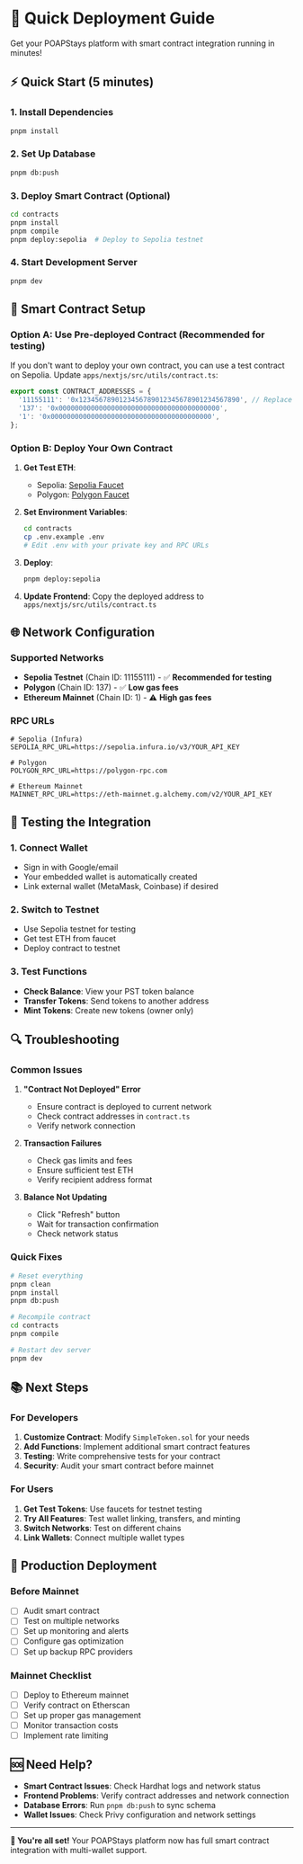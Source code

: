 # 🚀 Quick Deployment Guide

Get your POAPStays platform with smart contract integration running in minutes!

## ⚡ **Quick Start (5 minutes)**

### 1. **Install Dependencies**
```bash
pnpm install
```

### 2. **Set Up Database**
```bash
pnpm db:push
```

### 3. **Deploy Smart Contract (Optional)**
```bash
cd contracts
pnpm install
pnpm compile
pnpm deploy:sepolia  # Deploy to Sepolia testnet
```

### 4. **Start Development Server**
```bash
pnpm dev
```

## 🔧 **Smart Contract Setup**

### **Option A: Use Pre-deployed Contract (Recommended for testing)**

If you don't want to deploy your own contract, you can use a test contract on Sepolia. Update `apps/nextjs/src/utils/contract.ts`:

```typescript
export const CONTRACT_ADDRESSES = {
  '11155111': '0x1234567890123456789012345678901234567890', // Replace with actual Sepolia address
  '137': '0x0000000000000000000000000000000000000000',
  '1': '0x0000000000000000000000000000000000000000',
};
```

### **Option B: Deploy Your Own Contract**

1. **Get Test ETH**:
   - Sepolia: [Sepolia Faucet](https://sepoliafaucet.com/)
   - Polygon: [Polygon Faucet](https://faucet.polygon.technology/)

2. **Set Environment Variables**:
   ```bash
   cd contracts
   cp .env.example .env
   # Edit .env with your private key and RPC URLs
   ```

3. **Deploy**:
   ```bash
   pnpm deploy:sepolia
   ```

4. **Update Frontend**:
   Copy the deployed address to `apps/nextjs/src/utils/contract.ts`

## 🌐 **Network Configuration**

### **Supported Networks**
- **Sepolia Testnet** (Chain ID: 11155111) - ✅ **Recommended for testing**
- **Polygon** (Chain ID: 137) - ✅ **Low gas fees**
- **Ethereum Mainnet** (Chain ID: 1) - ⚠️ **High gas fees**

### **RPC URLs**
```env
# Sepolia (Infura)
SEPOLIA_RPC_URL=https://sepolia.infura.io/v3/YOUR_API_KEY

# Polygon
POLYGON_RPC_URL=https://polygon-rpc.com

# Ethereum Mainnet
MAINNET_RPC_URL=https://eth-mainnet.g.alchemy.com/v2/YOUR_API_KEY
```

## 📱 **Testing the Integration**

### **1. Connect Wallet**
- Sign in with Google/email
- Your embedded wallet is automatically created
- Link external wallet (MetaMask, Coinbase) if desired

### **2. Switch to Testnet**
- Use Sepolia testnet for testing
- Get test ETH from faucet
- Deploy contract to testnet

### **3. Test Functions**
- **Check Balance**: View your PST token balance
- **Transfer Tokens**: Send tokens to another address
- **Mint Tokens**: Create new tokens (owner only)

## 🔍 **Troubleshooting**

### **Common Issues**

1. **"Contract Not Deployed" Error**
   - Ensure contract is deployed to current network
   - Check contract addresses in `contract.ts`
   - Verify network connection

2. **Transaction Failures**
   - Check gas limits and fees
   - Ensure sufficient test ETH
   - Verify recipient address format

3. **Balance Not Updating**
   - Click "Refresh" button
   - Wait for transaction confirmation
   - Check network status

### **Quick Fixes**

```bash
# Reset everything
pnpm clean
pnpm install
pnpm db:push

# Recompile contract
cd contracts
pnpm compile

# Restart dev server
pnpm dev
```

## 📚 **Next Steps**

### **For Developers**
1. **Customize Contract**: Modify `SimpleToken.sol` for your needs
2. **Add Functions**: Implement additional smart contract features
3. **Testing**: Write comprehensive tests for your contract
4. **Security**: Audit your smart contract before mainnet

### **For Users**
1. **Get Test Tokens**: Use faucets for testnet testing
2. **Try All Features**: Test wallet linking, transfers, and minting
3. **Switch Networks**: Test on different chains
4. **Link Wallets**: Connect multiple wallet types

## 🎯 **Production Deployment**

### **Before Mainnet**
- [ ] Audit smart contract
- [ ] Test on multiple networks
- [ ] Set up monitoring and alerts
- [ ] Configure gas optimization
- [ ] Set up backup RPC providers

### **Mainnet Checklist**
- [ ] Deploy to Ethereum mainnet
- [ ] Verify contract on Etherscan
- [ ] Set up proper gas management
- [ ] Monitor transaction costs
- [ ] Implement rate limiting

## 🆘 **Need Help?**

- **Smart Contract Issues**: Check Hardhat logs and network status
- **Frontend Problems**: Verify contract addresses and network connection
- **Database Errors**: Run `pnpm db:push` to sync schema
- **Wallet Issues**: Check Privy configuration and network settings

---

**🎉 You're all set!** Your POAPStays platform now has full smart contract integration with multi-wallet support.
